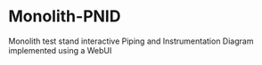 # Monolith-PNID
Monolith test stand interactive Piping and Instrumentation Diagram implemented using a WebUI
